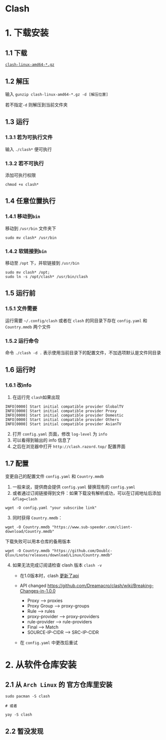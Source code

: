 Clash 
======

# 1. 下载安装
## 1.1 下载 
[`clash-linux-amd64-*.gz`](https://github.com/Dreamacro/clash/releases) 

## 1.2 解压

输入 `gunzip clash-linux-amd64-*.gz -d [解压位置]`

若不指定`-d` 则解压到当前文件夹

## 1.3 运行
### 1.3.1 若为可执行文件

输入 `./clash*` 便可执行

###  1.3.2 若不可执行

添加可执行权限 
```shell
chmod +x clash*
```

## 1.4 任意位置执行
### 1.4.1 移动到`bin`

移动到 `/usr/bin` 文件夹下

```shell
sudo mv clash* /usr/bin
```
### 1.4.2 软链接到`bin` 

移动至 `/opt` 下，并软链接到 `/usr/bin`

```shell
sudo mv clash* /opt; 
sudo ln -s /opt/clash* /usr/bin/clash
```
## 1.5 运行前
### 1.5.1 文件需要

运行需要 `~/.config/clash` 或者在 `clash` 的同目录下存在 `config.yaml` 和 `Country.mmdb` 两个文件 

### 1.5.2 运行命令

命令 `./clash -d .` 表示使用当前目录下的配置文件，不加选项默认是文件同目录

## 1.6 运行时
### 1.6.1 改info

1. 在运行完 `clash`如果出现

```
INFO[0000] Start initial compatible provider GlobalTV
INFO[0000] Start initial compatible provider Proxy
INFO[0000] Start initial compatible provider Domestic
INFO[0000] Start initial compatible provider Others
INFO[0000] Start initial compatible provider AsianTV
```
2. 打开 `config.yaml` 页面，修改 `log-level` 为 `info`
3. 可以看得到输出的 info 信息了
4. 之后在浏览器中打开 `http://clash.razord.top/` 配置界面


## 1.7 配置
变更自己的配置文件 `config.yaml` 和 `Country.mmdb`
1. 一般来说，提供商会提供 `config.yaml` 替换现有的 `config.yaml`
2. 或者通过订阅链接得到文件：如果下载没有解析成功，可以在订阅地址后添加`&flag=clash`
  ```shell
  wget -O config.yaml "your subscribe link"
  ```
3. 同时获得 `Country.mmdb`：
  ```shell
  wget -O Country.mmdb "https://www.sub-speeder.com/client-download/Country.mmdb"
  ```
  下载失败可以用本仓库的备用版本
  ```shell
  wget -O Country.mmdb "https://github.com/Doublc-Qluv/Lnote/releases/download/Linux/Country.mmdb"
  ```
4. 如果无法完成订阅请检查 clash 版本 `clash -v`
   - 在1.0版本时，clash [更新了api](https://lancellc.gitbook.io/clash/whats-new/highlight)

   - API changed
     https://github.com/Dreamacro/clash/wiki/Breaking-Changes-in-1.0.0
     - Proxy --> proxies
     - Proxy Group --> proxy-groups
     - Rule --> rules
     - proxy-provider --> proxy-providers
     - rule-provider --> rule-providers
     - Final --> Match
     - SOURCE-IP-CIDR  --> SRC-IP-CIDR
   - 在 `config.yaml` 中更改后重试

# 2. 从软件仓库安装

## 2.1 从 `Arch Linux` 的 官方仓库里安装
```shell
sudo pacman -S clash

# 或者

yay -S clash
```
## 2.2 暂没发现